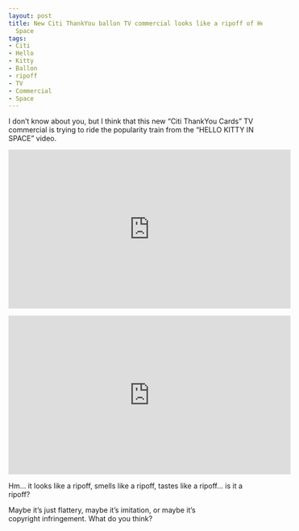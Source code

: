 ```yaml
---
layout: post
title: New Citi ThankYou ballon TV commercial looks like a ripoff of Hello Kitty in
  Space
tags:
- Citi
- Hello
- Kitty
- Ballon
- ripoff
- TV
- Commercial
- Space
---
```

<p>I don&#8217;t know about you, but I think that this new &#8220;Citi ThankYou Cards&#8221; TV commercial is trying to ride the popularity train from the &#8220;HELLO KITTY IN SPACE&#8221; video.</p>
<p><iframe frameborder="0" height="315" src="http://www.youtube.com/embed/5qZQ0POmpkM?rel=0" width="560"></iframe></p>
<p><iframe frameborder="0" height="315" src="http://www.youtube.com/embed/5REsCTG4-Gg?rel=0" width="560"></iframe></p>
<p>Hm&#8230; it looks like a ripoff, smells like a ripoff, tastes like a ripoff&#8230; is it a ripoff?</p>

<p>Maybe it&#8217;s just flattery, maybe it&#8217;s imitation, or maybe it&#8217;s copyright infringement. What do you think?</p>
